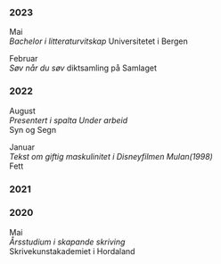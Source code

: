 ### 2023

Mai  
_Bachelor i litteraturvitskap_
Universitetet i Bergen  
  
Februar  
_Søv når du søv_
diktsamling på Samlaget  


### 2022

August  
_Presentert i spalta *Under arbeid*_  
Syn og Segn  
  
Januar  
_Tekst om giftig maskulinitet i Disneyfilmen _Mulan_(1998)_  
Fett  

### 2021


### 2020

Mai  
_Årsstudium i skapande skriving_  
Skrivekunstakademiet i Hordaland  
